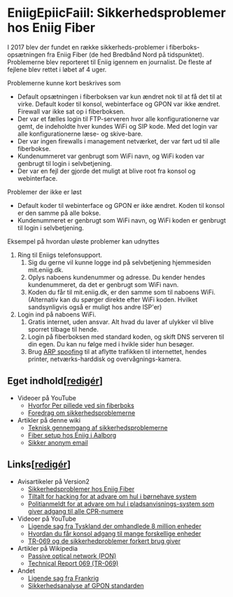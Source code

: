<h1>EniigEpiicFaiil: Sikkerhedsproblemer hos Eniig Fiber</h1>
<p>I 2017 blev der fundet en r&aelig;kke sikkerheds-problemer i
fiberboks-ops&aelig;tningen fra Eniig Fiber (de hed Bredb&aring;nd Nord p&aring;
tidspunktet). Problemerne blev reporteret til Eniig igennem en journalist. De fleste af
fejlene blev rettet i l&oslash;bet af 4 uger.</p>
<p class="c1">Problemerne kunne kort beskrives som</p>
<ul>
<li>Default ops&aelig;tningen i fiberboksen var kun &aelig;ndret nok til at f&aring; det
til at virke. Default koder til konsol, webinterface og GPON var ikke &aelig;ndret.
Firewall var ikke sat op i fiberboksen.</li>
<li>Der var et f&aelig;lles login til FTP-serveren hvor alle konfigurationerne var gemt,
de indeholdte hver kundes WiFi og SIP kode. Med det login var alle konfigurationerne
l&aelig;se- og skive-bare.</li>
<li>Der var ingen firewalls i management netv&aelig;rket, der var f&oslash;rt ud til alle
fiberbokse.</li>
<li>Kundenummeret var genbrugt som WiFi navn, og WiFi koden var genbrugt til login i
selvbetjening.</li>
<li>Der var en fejl der gjorde det muligt at blive root fra konsol og webinterface.</li>
</ul>
<p class="c1">Problemer der ikke er l&oslash;st</p>
<ul>
<li>Default koder til webinterface og GPON er ikke &aelig;ndret. Koden til konsol er den
samme p&aring; alle bokse.</li>
<li>Kundenummeret er genbrugt som WiFi navn, og WiFi koden er genbrugt til login i
selvbetjening.</li>
</ul>
<p class="c1">Eksempel p&aring; hvordan ul&oslash;ste problemer kan udnyttes</p>
<ol>
<li>Ring til Eniigs telefonsupport.
<ol>
<li>Sig du gerne vil kunne logge ind p&aring; selvbetjening hjemmesiden
mit.eniig.dk.</li>
<li>Oplys naboens kundenummer og adresse. Du kender hendes kundenummeret, da det er
genbrugt som WiFi navn.</li>
<li>Koden du f&aring;r til mit.eniig.dk, er den samme som til naboens WiFi.<br />
(Alternativ kan du sp&oslash;rger direkte efter WiFi koden. Hvilket sandsynligvis
ogs&aring; er muligt hos andre ISP'er)</li>
</ol>
</li>
<li>Login ind p&aring; naboens WiFi.
<ol>
<li>Gratis internet, uden ansvar. Alt hvad du laver af ulykker vil blive sporret tilbage
til hende.</li>
<li>Login p&aring; fiberboksen med standard koden, og skift DNS serveren til din egen. Du
kan nu f&oslash;lge med i hvikle sider hun bes&oslash;ger.</li>
<li>Brug <a rel="nofollow" class="external text" href=
"https://en.wikipedia.org/wiki/ARP_spoofing">ARP spoofing</a> til at aflytte trafikken
til internettet, hendes printer, netv&aelig;rks-harddisk og
overv&aring;gnings-kamera.</li>
</ol>
</li>
</ol>
<h2><span class="mw-headline" id="Eget_indhold">Eget indhold</span><span class=
"mw-editsection"><span class="mw-editsection-bracket">[</span><a href=
"/w/index.php?title=Sikkerhedsproblemer_hos_Eniig_Fiber&amp;action=edit&amp;section=1"
title="Redig&eacute;r afsnit: Eget indhold">redig&eacute;r</a><span class=
"mw-editsection-bracket">]</span></span></h2>
<ul>
<li>Videoer p&aring; YouTube
<ul>
<li><a rel="nofollow" class="external text" href=
"https://www.youtube.com/watch?v=gf3Unl8L_gc">Hvorfor Per pillede ved sin
fiberboks</a></li>
<li><a rel="nofollow" class="external text" href="https://youtu.be/fTj0ngF4OaU">Foredrag
om sikkerhedsproblemerne</a></li>
</ul>
</li>
<li>Artikler p&aring; denne wiki
<ul>
<li><a href="/Sikkerhedsproblemer_i_Icotera_i5800_fiberboks_fra_Bredb%C3%A5nd_Nord"
title="Sikkerhedsproblemer i Icotera i5800 fiberboks fra Bredb&aring;nd Nord">Teknisk
gennemgang af sikkerhedsproblemerne</a></li>
<li><a href="/Fiber_setup_hos_Eniig_i_Aalborg" title=
"Fiber setup hos Eniig i Aalborg">Fiber setup hos Eniig i Aalborg</a></li>
<li><a href="/Sikker_anonym_email" title="Sikker anonym email">Sikker anonym
email</a></li>
</ul>
</li>
</ul>
<h2><span class="mw-headline" id="Links">Links</span><span class=
"mw-editsection"><span class="mw-editsection-bracket">[</span><a href=
"/w/index.php?title=Sikkerhedsproblemer_hos_Eniig_Fiber&amp;action=edit&amp;section=2"
title="Redig&eacute;r afsnit: Links">redig&eacute;r</a><span class=
"mw-editsection-bracket">]</span></span></h2>
<ul>
<li>Avisartikeler p&aring; Version2
<ul>
<li><a rel="nofollow" class="external text" href=
"https://www.version2.dk/artikel/hittepaasom-v2-laeser-graver-md5-kodeord-ud-fiberboks-saa-fik-udbyder-travlt-med-at-lukke">
Sikkerhedsproblemer hos Eniig Fiber</a></li>
<li><a rel="nofollow" class="external text" href=
"https://www.version2.dk/artikel/softwareudvikler-er-blevet-tiltalt-hacking-og-haervaerk-mod-it-systemet-i-sin-soens">
Tiltalt for hacking for at advare om hul i b&oslash;rnehave system</a></li>
<li><a rel="nofollow" class="external text" href=
"https://www.version2.dk/artikel/politianmeldt-at-paapege-svaghed-overfor-kmd-1077571">Politianmeldt
for at advare om hul i pladsanvisnings-system som giver adgang til alle
CPR-numere</a></li>
</ul>
</li>
<li>Videoer p&aring; YouTube
<ul>
<li><a rel="nofollow" class="external text" href=
"https://www.youtube.com/watch?v=C2N98HMrFKc">Ligende sag fra Tyskland der omhandlede 8
million enheder</a></li>
<li><a rel="nofollow" class="external text" href=
"https://www.youtube.com/watch?v=h5PRvBpLuJs">Hvordan du f&aring;r konsol adgang til
mange forskellige enheder</a></li>
<li><a rel="nofollow" class="external text" href=
"https://www.youtube.com/watch?v=rz0SNEFZ8h0">TR-069 og de sikkerhedproblemer forkert
brug giver</a></li>
</ul>
</li>
<li>Artikler p&aring; Wikipedia
<ul>
<li><a rel="nofollow" class="external text" href=
"https://en.wikipedia.org/wiki/Passive_optical_network">Passive optical network
(PON)</a></li>
<li><a rel="nofollow" class="external text" href=
"https://en.wikipedia.org/wiki/TR-069">Technical Report 069 (TR-069)</a></li>
</ul>
</li>
<li>Andet
<ul>
<li><a rel="nofollow" class="external text" href=
"https://pierrekim.github.io/blog/2016-11-01-gpon-ftth-networks-insecurity.html">Ligende
sag fra Frankrig</a></li>
<li><a rel="nofollow" class="external text" href=
"https://docbox.etsi.org/Workshop/2009/200901_SECURITYWORKSHOP/TELECOMITALIA_DELUTIIS_NextGenerationAccessNetwork(in)Security.pdf">
Sikkerhedsanalyse af GPON standarden</a></li>
</ul>
</li>
</ul>
